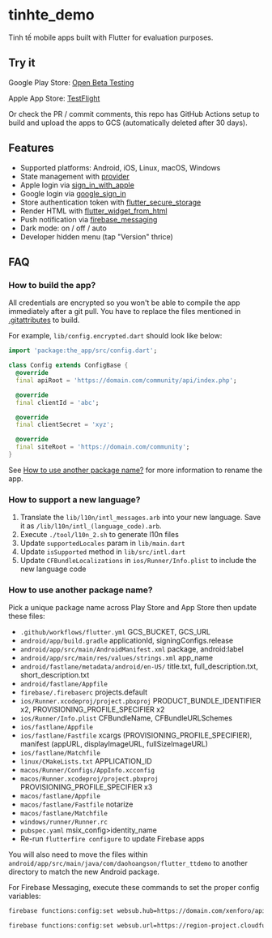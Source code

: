 # tinhte_demo

Tinh tế mobile apps built with Flutter for evaluation purposes.

## Try it

Google Play Store: [Open Beta Testing](https://play.google.com/apps/testing/com.daohoangson.flutter_ttdemo)

Apple App Store: [TestFlight](https://testflight.apple.com/join/4lGGYeSU)

Or check the PR / commit comments, this repo has GitHub Actions setup to build and
upload the apps to GCS (automatically deleted after 30 days).

## Features

- Supported platforms: Android, iOS, Linux, macOS, Windows
- State management with [provider](https://pub.dev/packages/provider)
- Apple login via [sign_in_with_apple](https://pub.dev/packages/sign_in_with_apple)
- Google login via [google_sign_in](https://pub.dev/packages/google_sign_in)
- Store authentication token with [flutter_secure_storage](https://pub.dev/packages/flutter_secure_storage)
- Render HTML with [flutter_widget_from_html](https://pub.dev/packages/flutter_widget_from_html)
- Push notification via [firebase_messaging](https://pub.dev/packages/firebase_messaging)
- Dark mode: on / off / auto
- Developer hidden menu (tap "Version" thrice)

## FAQ

### How to build the app?

All credentials are encrypted so you won't be able to compile the app immediately after a git pull.
You have to replace the files mentioned in [.gitattributes](https://github.com/daohoangson/flutter-tinhte_demo/blob/master/.gitattributes) to build.

For example, `lib/config.encrypted.dart` should look like below:

```dart
import 'package:the_app/src/config.dart';

class Config extends ConfigBase {
  @override
  final apiRoot = 'https://domain.com/community/api/index.php';

  @override
  final clientId = 'abc';

  @override
  final clientSecret = 'xyz';

  @override
  final siteRoot = 'https://domain.com/community';
}
```

See [How to use another package name?](#how-to-use-another-package-name) for more information to rename the app.

### How to support a new language?

1. Translate the `lib/l10n/intl_messages.arb` into your new language. Save it as `/lib/l10n/intl_(language_code).arb`.
1. Execute `./tool/l10n_2.sh` to generate l10n files
1. Update `supportedLocales` param in `lib/main.dart`
1. Update `isSupported` method in `lib/src/intl.dart`
1. Update `CFBundleLocalizations` in `ios/Runner/Info.plist` to include the new language code

### How to use another package name?

Pick a unique package name across Play Store and App Store then update these files:

- `.github/workflows/flutter.yml` GCS_BUCKET, GCS_URL
- `android/app/build.gradle` applicationId, signingConfigs.release
- `android/app/src/main/AndroidManifest.xml` package, android:label
- `android/app/src/main/res/values/strings.xml` app_name
- `android/fastlane/metadata/android/en-US/` title.txt, full_description.txt, short_description.txt
- `android/fastlane/Appfile`
- `firebase/.firebaserc` projects.default
- `ios/Runner.xcodeproj/project.pbxproj` PRODUCT_BUNDLE_IDENTIFIER x2, PROVISIONING_PROFILE_SPECIFIER x2
- `ios/Runner/Info.plist` CFBundleName, CFBundleURLSchemes
- `ios/fastlane/Appfile`
- `ios/fastlane/Fastfile` xcargs (PROVISIONING_PROFILE_SPECIFIER), manifest (appURL, displayImageURL, fullSizeImageURL)
- `ios/fastlane/Matchfile`
- `linux/CMakeLists.txt` APPLICATION_ID
- `macos/Runner/Configs/AppInfo.xcconfig`
- `macos/Runner.xcodeproj/project.pbxproj` PROVISIONING_PROFILE_SPECIFIER x3
- `macos/fastlane/Appfile`
- `macos/fastlane/Fastfile` notarize
- `macos/fastlane/Matchfile`
- `windows/runner/Runner.rc`
- `pubspec.yaml` msix_config>identity_name
- Re-run `flutterfire configure` to update Firebase apps

You will also need to move the files within `android/app/src/main/java/com/daohoangson/flutter_ttdemo` to another directory to match the new Android package.

For Firebase Messaging, execute these commands to set the proper config variables:

```bash
firebase functions:config:set websub.hub=https://domain.com/xenforo/api/index.php\?subscriptions

firebase functions:config:set websub.url=https://region-project.cloudfunctions.net/websub
```
